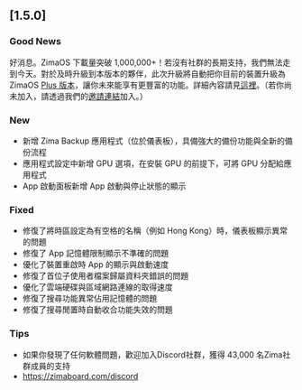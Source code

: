 ## [1.5.0]
### Good News
好消息。ZimaOS 下載量突破 1,000,000+！若沒有社群的長期支持，我們無法走到今天。對於及時升級到本版本的夥伴，此次升級將自動把你目前的裝置升級為 ZimaOS [Plus 版本](https://www.zimaspace.com/zimaos/pricing)，讓你未來能享有更豐富的功能。詳細內容請見[這裡](https://discord.com/channels/884667213326463016/888269879206100992/1420036155432505404)。（若你尚未加入，請透過我們的[邀請連結](https://www.zimaboard.com/discord)加入。）
### New
- 新增 Zima Backup 應用程式（位於儀表板），具備強大的備份功能與全新的備份流程
- 應用程式設定中新增 GPU 選項，在安裝 GPU 的前提下，可將 GPU 分配給應用程式
- App 啟動面板新增 App 啟動與停止狀態的顯示
### Fixed
- 修復了將時區設定為有空格的名稱（例如 Hong Kong）時，儀表板顯示異常的問題
- 修復了 App 記憶體限制顯示不準確的問題
- 優化了裝置重啟時 App 的顯示與啟動速度
- 修復了首位子使用者檔案歸屬資料夾錯誤的問題
- 優化了雲端硬碟與區域網路連線的取得速度
- 修復了搜尋功能異常佔用記憶體的問題
- 修復了搜尋閒置時自動收合功能失效的問題
### Tips
- 如果你發現了任何軟體問題，歡迎加入Discord社群，獲得 43,000 名Zima社群成員的支持
- <a href="https://zimaboard.com/discord" target="_blank" style="color:blue">https://zimaboard.com/discord</a>